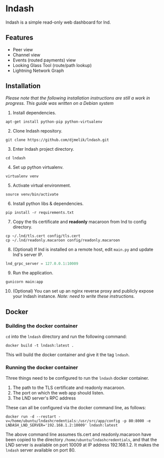 # lndash

lndash is a simple read-only web dashboard for lnd.

## Features
* Peer view
* Channel view
* Events (routed payments) view
* Looking Glass Tool (route/path lookup)
* Lightning Network Graph

## Installation
*Please note that the following installation instructions are still a work in progress. This guide was written on a Debian system*

1. Install dependencies.

```
apt-get install python-pip python-virtualenv
```

2. Clone lndash repository.

```
git clone https://github.com/djmelik/lndash.git
```

3. Enter lndash project directory.

```
cd lndash
```

4. Set up python virtualenv.

```
virtualenv venv
```

5. Activate virtual environment.

```
source venv/bin/activate
```

6. Install python libs & dependencies.

```
pip install -r requirements.txt
```

7. Copy the tls certificate and **readonly** macaroon from lnd to config directory.

```
cp ~/.lnd/tls.cert config/tls.cert
cp ~/.lnd/readonly.macaroon config/readonly.macaroon
```

8. (Optional) If lnd is installed on a remote host, edit `main.py` and update lnd's server IP.

```python
lnd_grpc_server = 127.0.0.1:10009
```

9. Run the application.

```
gunicorn main:app
```

10. (Optional) You can set up an nginx reverse proxy and publicly expose your lndash instance. *Note: need to write these instructions.*

## Docker
### Building the docker container
`cd` into the `lndash` directory and run the following command:

```
docker build -t lndash:latest .
```
This will build the docker container and give it the tag `lndash`.

### Running the docker container
Three things need to be configured to run the `lndash` docker container.

1. The path to the TLS certificate and readonly macaroon.
2. The port on which the web app should listen.
3. The LND server's RPC address

These can all be configured via the docker command line, as follows:
```
docker run -d --restart -v=/home/ubuntu/lndashcredentials:/usr/src/app/config -p 80:8000 -e LNDASH_LND_SERVER='192.168.1.2:10009' lndash:latest
```
The above command line assumes tls.cert and readonly.macaroon have been copied to the directory `/home/ubuntu/lndashcredentials`, and that the LND server is available on port 10009 at IP address 192.168.1.2. It makes the `lndash` server available on port 80.